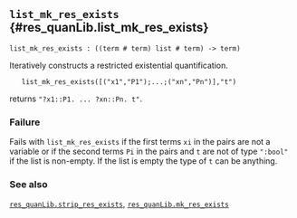 ## `list_mk_res_exists` {#res_quanLib.list_mk_res_exists}


```
list_mk_res_exists : ((term # term) list # term) -> term)
```



Iteratively constructs a restricted existential quantification.


    
       list_mk_res_exists([("x1","P1");...;("xn","Pn")],"t")
    
returns `"?x1::P1. ... ?xn::Pn. t"`.

### Failure

Fails with `list_mk_res_exists` if the first terms `xi` in the pairs are
not a variable or if the second terms `Pi` in the pairs and `t`
are not of type `":bool"` if the list is non-empty. If the list is
empty the type of `t` can be anything.

### See also

[`res_quanLib.strip_res_exists`](#res_quanLib.strip_res_exists), [`res_quanLib.mk_res_exists`](#res_quanLib.mk_res_exists)

